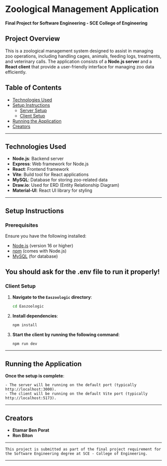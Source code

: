 # Zoological Management Application

**Final Project for Software Engineering - SCE College of Engineering**

## Project Overview

This is a zoological management system designed to assist in managing zoo operations, including handling cages, animals, feeding logs, treatments, and veterinary calls. The application consists of a **Node.js server** and a **React client** that provide a user-friendly interface for managing zoo data efficiently.

## Table of Contents

- [Technologies Used](#technologies-used)
- [Setup Instructions](#setup-instructions)
  - [Server Setup](#server-setup)
  - [Client Setup](#client-setup)
- [Running the Application](#running-the-application)
- [Creators](#creators)

---

## Technologies Used

- **Node.js**: Backend server
- **Express**: Web framework for Node.js
- **React**: Frontend framework
- **Vite**: Build tool for React applications
- **MySQL**: Database for storing zoo-related data
- **Draw.io**: Used for ERD (Entity Relationship Diagram)
- **Material-UI**: React UI library for styling

---

## Setup Instructions

### Prerequisites

Ensure you have the following installed:

- [Node.js](https://nodejs.org/) (version 16 or higher)
- [npm](https://www.npmjs.com/) (comes with Node.js)
- [MySQL](https://www.mysql.com/) (for database)

## You should ask for the .env file to run it properly!



   
### Client Setup

1. **Navigate to the `Easzoologic` directory**:
   
   ```bash
   cd Easzoologic
   ```
   
2. **Install dependencies**:
   
   ```bash
   npm install
   ```   
   
3. **Start the client by running the following command**:
   
   ```bash
   npm run dev
   ```   


 ---
 
## Running the Application
  **Once the setup is complete**:
  
	- The server will be running on the default port (typically http://localhost:3000).
	- The client will be running on the default Vite port (typically http://localhost:5173).
	
 ---
 
## Creators
 
- **Etamar Ben Porat**
- **Ron Biton**
	
 ---

	This project is submitted as part of the final project requirement for the Software Engineering degree at SCE - College of Engineering.
 ---
